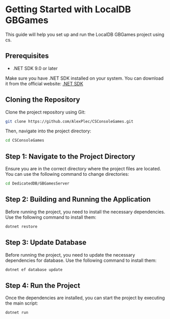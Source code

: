 # Getting Started with LocalDB GBGames

This guide will help you set up and run the LocalDB GBGames project using cs.

## Prerequisites

 - .NET SDK 9.0 or later
   
 Make sure you have .NET SDK installed on your system. You can download it from the official website: [.NET SDK](https://dotnet.microsoft.com/en-us/download/dotnet/9.0)

## Cloning the Repository

Clone the project repository using Git:

```sh
git clone https://github.com/AlexPlec/CSConsoleGames.git
```

Then, navigate into the project directory:

```sh
cd CSConsoleGames
```

## Step 1: Navigate to the Project Directory

Ensure you are in the correct directory where the project files are located. You can use the following command to change directories:

```sh
cd DedicatedDB/GBGamesServer
```

## Step 2: Building and Running the Application

Before running the project, you need to install the necessary dependencies. Use the following command to install them:
 
 ```sh
dotnet restore
```

## Step 3: Update Database

Before running the project, you need to update the necessary dependencies for database. Use the following command to install them:

```sh
dotnet ef database update
```

## Step 4: Run the Project

Once the dependencies are installed, you can start the project by executing the main script:

```sh
dotnet run
```
